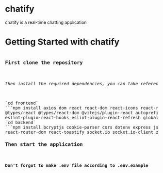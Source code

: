 # chatify
chatify is a real-time chatting application
# Getting Started with chatify
<pre>
<h3>First clone the repository</h3>
<h6>then install the required dependencies, you can take reference from below code or package.json file</h6>
`cd frontend` 
```npm install axios dom react react-dom react-icons react-router-dom react-toastify router zustand @eslint/js 
@types/react @types/react-dom @vitejs/plugin-react autoprefixer daisyui eslint eslint-plugin-react 
eslint-plugin-react-hooks eslint-plugin-react-refresh globals postcss tailwindcss vite``` 
`cd backend`
```npm install bcryptjs cookie-parser cors dotenv express jsonwebtoken mongoose nodemon react-dom react-icons 
react-router-dom react-toastify socket.io socket.io-client zustand```
<h3>Then start the application</h3>
<h4>Don't forgot to make .env file according to .env.example</h4></pre>